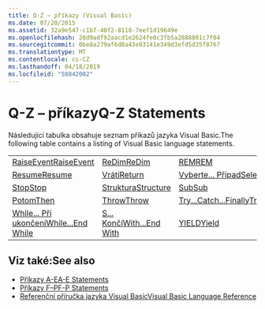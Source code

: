```yaml
---
title: Q-Z – příkazy (Visual Basic)
ms.date: 07/20/2015
ms.assetid: 32a9e547-c1b7-40f2-8118-7eef1d19649e
ms.openlocfilehash: 20d9adf92aacd1e2624fe0c3fb5a2888801c7f04
ms.sourcegitcommit: 0be8a279af6d8a43e03141e349d3efd5d35f8767
ms.translationtype: MT
ms.contentlocale: cs-CZ
ms.lasthandoff: 04/18/2019
ms.locfileid: "58842002"
---
```

# <a name="q-z-statements"></a><span data-ttu-id="35a18-102">Q-Z – příkazy</span><span class="sxs-lookup"><span data-stu-id="35a18-102">Q-Z Statements</span></span>
<span data-ttu-id="35a18-103">Následující tabulka obsahuje seznam příkazů jazyka Visual Basic.</span><span class="sxs-lookup"><span data-stu-id="35a18-103">The following table contains a listing of Visual Basic language statements.</span></span>  
  
|||||  
|---|---|---|---|  
|[<span data-ttu-id="35a18-104">RaiseEvent</span><span class="sxs-lookup"><span data-stu-id="35a18-104">RaiseEvent</span></span>](../../../visual-basic/language-reference/statements/raiseevent-statement.md)|[<span data-ttu-id="35a18-105">ReDim</span><span class="sxs-lookup"><span data-stu-id="35a18-105">ReDim</span></span>](../../../visual-basic/language-reference/statements/redim-statement.md)|[<span data-ttu-id="35a18-106">REM</span><span class="sxs-lookup"><span data-stu-id="35a18-106">REM</span></span>](../../../visual-basic/language-reference/statements/rem-statement.md)|[<span data-ttu-id="35a18-107">RemoveHandler</span><span class="sxs-lookup"><span data-stu-id="35a18-107">RemoveHandler</span></span>](../../../visual-basic/language-reference/statements/removehandler-statement.md)|  
|[<span data-ttu-id="35a18-108">Resume</span><span class="sxs-lookup"><span data-stu-id="35a18-108">Resume</span></span>](../../../visual-basic/language-reference/statements/resume-statement.md)|[<span data-ttu-id="35a18-109">Vrátí</span><span class="sxs-lookup"><span data-stu-id="35a18-109">Return</span></span>](../../../visual-basic/language-reference/statements/return-statement.md)|[<span data-ttu-id="35a18-110">Vyberte... Případ</span><span class="sxs-lookup"><span data-stu-id="35a18-110">Select...Case</span></span>](../../../visual-basic/language-reference/statements/select-case-statement.md)|[<span data-ttu-id="35a18-111">Nastavit</span><span class="sxs-lookup"><span data-stu-id="35a18-111">Set</span></span>](../../../visual-basic/language-reference/statements/set-statement.md)|  
|[<span data-ttu-id="35a18-112">Stop</span><span class="sxs-lookup"><span data-stu-id="35a18-112">Stop</span></span>](../../../visual-basic/language-reference/statements/stop-statement.md)|[<span data-ttu-id="35a18-113">Struktura</span><span class="sxs-lookup"><span data-stu-id="35a18-113">Structure</span></span>](../../../visual-basic/language-reference/statements/structure-statement.md)|[<span data-ttu-id="35a18-114">Sub</span><span class="sxs-lookup"><span data-stu-id="35a18-114">Sub</span></span>](../../../visual-basic/language-reference/statements/sub-statement.md)|[<span data-ttu-id="35a18-115">SyncLock</span><span class="sxs-lookup"><span data-stu-id="35a18-115">SyncLock</span></span>](../../../visual-basic/language-reference/statements/synclock-statement.md)|  
|[<span data-ttu-id="35a18-116">Potom</span><span class="sxs-lookup"><span data-stu-id="35a18-116">Then</span></span>](../../../visual-basic/language-reference/statements/then-statement.md)|[<span data-ttu-id="35a18-117">Throw</span><span class="sxs-lookup"><span data-stu-id="35a18-117">Throw</span></span>](../../../visual-basic/language-reference/statements/throw-statement.md)|[<span data-ttu-id="35a18-118">Try...Catch...Finally</span><span class="sxs-lookup"><span data-stu-id="35a18-118">Try...Catch...Finally</span></span>](../../../visual-basic/language-reference/statements/try-catch-finally-statement.md)|[<span data-ttu-id="35a18-119">použití</span><span class="sxs-lookup"><span data-stu-id="35a18-119">Using</span></span>](../../../visual-basic/language-reference/statements/using-statement.md)|  
|[<span data-ttu-id="35a18-120">While... Při ukončení</span><span class="sxs-lookup"><span data-stu-id="35a18-120">While...End While</span></span>](../../../visual-basic/language-reference/statements/while-end-while-statement.md)|[<span data-ttu-id="35a18-121">S... Končí</span><span class="sxs-lookup"><span data-stu-id="35a18-121">With...End With</span></span>](../../../visual-basic/language-reference/statements/with-end-with-statement.md)|[<span data-ttu-id="35a18-122">YIELD</span><span class="sxs-lookup"><span data-stu-id="35a18-122">Yield</span></span>](../../../visual-basic/language-reference/statements/yield-statement.md)||  
  
## <a name="see-also"></a><span data-ttu-id="35a18-123">Viz také:</span><span class="sxs-lookup"><span data-stu-id="35a18-123">See also</span></span>

- [<span data-ttu-id="35a18-124">Příkazy A-E</span><span class="sxs-lookup"><span data-stu-id="35a18-124">A-E Statements</span></span>](../../../visual-basic/language-reference/statements/a-e-statements.md)
- [<span data-ttu-id="35a18-125">Příkazy F–P</span><span class="sxs-lookup"><span data-stu-id="35a18-125">F-P Statements</span></span>](../../../visual-basic/language-reference/statements/f-p-statements.md)
- [<span data-ttu-id="35a18-126">Referenční příručka jazyka Visual Basic</span><span class="sxs-lookup"><span data-stu-id="35a18-126">Visual Basic Language Reference</span></span>](../../../visual-basic/language-reference/index.md)

